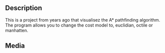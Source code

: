 ## Description

This is a project from years ago that visualisez the A\* pathfinding algorithm. The program allows you to change the cost model to, euclidian, octile or manhatten.

## Media
